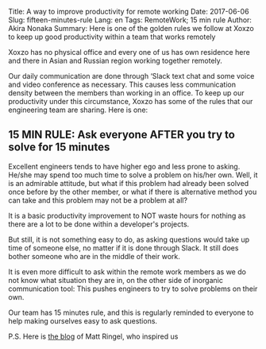 Title: A way to improve productivity for remote working
Date: 2017-06-06
Slug: fifteen-minutes-rule
Lang: en
Tags: RemoteWork; 15 min rule 
Author: Akira Nonaka
Summary: Here is one of the golden rules we follow at Xoxzo to keep up good productivity within a team that works remotely

Xoxzo has no physical office and every one of us has own residence here and there
in Asian and Russian region working together remotely.

Our daily communication are done through ‘Slack text chat and some voice and video
conference as necessary. This causes less communication density between the members than working
in an office. To keep up our productivity under this circumstance, Xoxzo has some
of the rules that our engineering team are sharing. Here is one:

## 15 MIN RULE: Ask everyone AFTER you try to solve for 15 minutes

Excellent engineers tends to have higher ego and less prone to asking. He/she may spend too
much time to solve a problem on his/her own. Well, it is an admirable attitude,
but what if this problem had already been solved once before by the other member,
or what if there is alternative method you can take and this problem may not be a problem at all?

It is a basic productivity improvement to NOT waste hours for nothing as there are a
lot to be done within a developer's projects.  

But still, it is not something easy to do, as asking questions would take up time of someone else,
no matter if it is done through Slack. It still does bother someone who are in
the middle of their work. 

It is even more difficult to ask within the remote work members as we do not know what situation
they are in, on the other side of inorganic communication tool: This pushes
engineers to try to solve problems on their own.

Our team has 15 minutes rule, and this is regularly reminded to everyone to help making ourselves easy to ask questions.

P.S. Here is [the blog](https://blogs.akamai.com/2013/10/you-must-try-and-then-you-must-ask.html) of Matt Ringel, who inspired us
